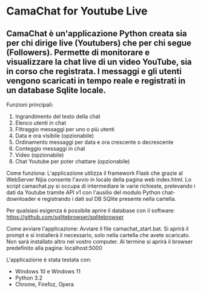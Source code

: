 # CamaChat for Youtube Live
## CamaChat è un'applicazione Python creata sia per chi dirige live (Youtubers) che per chi segue (Followers). Permette di monitorare e visualizzare la chat live di un video YouTube, sia in corso che registrata. I messaggi e gli utenti vengono scaricati in tempo reale e registrati in un database Sqlite locale.

Funzioni principali:
1. Ingrandimento del testo della chat
2. Elenco utenti in chat
3. Filtraggio messaggi per uno o più utenti
4. Data e ora visibile (opzionabile)
5. Ordinamento messaggi per data e ora crescente o decrescente
6. Conteggio messaggi in chat
7. Video (opzionabile)
8. Chat Youtube per poter chattare (opzionabile)

Come funziona:
L'applicazione utilizza il framework Flask che grazie al WebServer Nijia consente l'avvio in locale della pagina web index.html. Lo script camachat.py si occupa di intermediare le varie richieste, prelevando i dati da Youtube tramite API v1 con l'ausilio del modulo Python chat-downloader e registrando i dati sul DB SQlite presente nella cartella.

Per qualsiasi esigenza è possibile aprire il database con il software: https://github.com/sqlitebrowser/sqlitebrowser

Come avviare l'applicazione:
Avviare il file camachat_start.bat.
Si aprirà il prompt e si installerà il necessario, solo nella cartella che avete scaricato. Non sarà installato altro nel vostro computer.
Al termine si aprirà il browser predefinito alla pagina: localhost:5000

L'applicazione è stata testata con:
- Windows 10 e Windows 11
- Python 3.2
- Chrome, Firefoz, Opera
